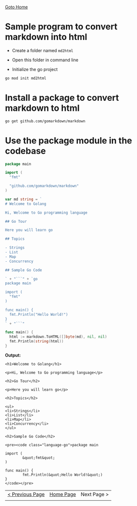 [Goto Home](../README.md)

# Sample program to convert markdown into html

- Create a folder named `md2html`

- Open this folder in command line

- Initialize the go project

```sh
go mod init md2html
```

# Install a package to convert markdown to html

```sh
go get github.com/gomarkdown/markdown
```

# Use the package module in the codebase

```go
package main

import (
  "fmt"

  "github.com/gomarkdown/markdown"
)

var md string = `
# Welcome to Golang

Hi, Welcome to Go programming language

## Go Tour

Here you will learn go

## Topics

- Strings
- List
- Map
- Concurrency

## Sample Go Code

` + "```" + `go
package main

import (
  "fmt"
)

func main() {
  fmt.Println("Hello World!")
}
` + "```"

func main() {
  html := markdown.ToHTML([]byte(md), nil, nil)
  fmt.Println(string(html))
}
```

**Output:**

```
<h1>Welcome to Golang</h1>

<p>Hi, Welcome to Go programming language</p>

<h2>Go Tour</h2>

<p>Here you will learn go</p>

<h2>Topics</h2>

<ul>
<li>Strings</li>
<li>List</li>
<li>Map</li>
<li>Concurrency</li>
</ul>

<h2>Sample Go Code</h2>

<pre><code class="language-go">package main

import (
        &quot;fmt&quot;
)

func main() {
        fmt.Println(&quot;Hello World!&quot;)
}
</code></pre>
```

|  |  |  |
| --- | --- | --- |
| [< Previous Page](./generics.md) | [Home Page](../README.md) | Next Page > |
|  |  |  |
